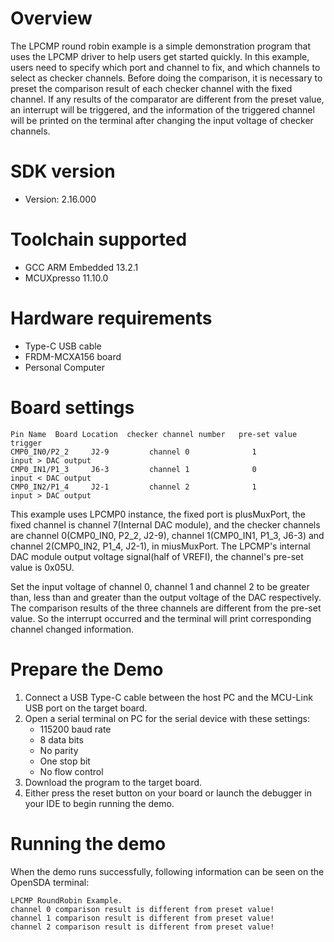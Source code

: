 Overview
========
The LPCMP round robin example is a simple demonstration program that uses the LPCMP driver to
help users get started quickly. In this example, users need to specify which port and channel
to fix, and which channels to select as checker channels. Before doing the comparison, it is
necessary to preset the comparison result of each checker channel with the fixed channel. 
If any results of the comparator are different from the preset value, an interrupt will be 
triggered, and the information of the triggered channel will be printed on the terminal after
changing the input voltage of checker channels.

SDK version
===========
- Version: 2.16.000

Toolchain supported
===================
- GCC ARM Embedded  13.2.1
- MCUXpresso  11.10.0

Hardware requirements
=====================
- Type-C USB cable
- FRDM-MCXA156 board
- Personal Computer

Board settings
==============
~~~~~~~~~~~~~~~~~~~~~~~~~~~~~~~~~~~~~~~~~~~~~~~~~~~~~~~~~~~~~~~~~~~~~~~~~~~~~~~~~~~~~~~~~
Pin Name  Board Location  checker channel number   pre-set value      trigger        
CMP0_IN0/P2_2     J2-9         channel 0              1           input > DAC output
CMP0_IN1/P1_3     J6-3         channel 1              0           input < DAC output
CMP0_IN2/P1_4     J2-1         channel 2              1           input > DAC output
~~~~~~~~~~~~~~~~~~~~~~~~~~~~~~~~~~~~~~~~~~~~~~~~~~~~~~~~~~~~~~~~~~~~~~~~~~~~~~~~~~~~~~~~~

This example uses LPCMP0 instance, the fixed port is plusMuxPort, the fixed channel is
channel 7(Internal DAC module), and the checker channels are channel 0(CMP0_IN0, P2_2, J2-9),
channel 1(CMP0_IN1, P1_3, J6-3) and channel 2(CMP0_IN2, P1_4, J2-1), in miusMuxPort.
The LPCMP's internal DAC module output voltage signal(half of VREFI), the channel's pre-set value
is 0x05U.

Set the input voltage of channel 0, channel 1 and channel 2 to be greater than, less than
and greater than the output voltage of the DAC respectively. The comparison results of the 
three channels are different from the pre-set value. So the interrupt occurred and the terminal
will print corresponding channel changed information.

Prepare the Demo
================
1. Connect a USB Type-C cable between the host PC and the MCU-Link USB port on the target board.
2. Open a serial terminal on PC for the serial device with these settings:
    - 115200 baud rate
    - 8 data bits
    - No parity
    - One stop bit
    - No flow control
3. Download the program to the target board.
4. Either press the reset button on your board or launch the debugger in your IDE to begin running
   the demo.

Running the demo
================
When the demo runs successfully, following information can be seen on the OpenSDA terminal:

~~~~~~~~~~~~~~~~~~~~~~~~~~~~~
LPCMP RoundRobin Example.
channel 0 comparison result is different from preset value!
channel 1 comparison result is different from preset value!
channel 2 comparison result is different from preset value!

~~~~~~~~~~~~~~~~~~~~~~~~~~~~~
